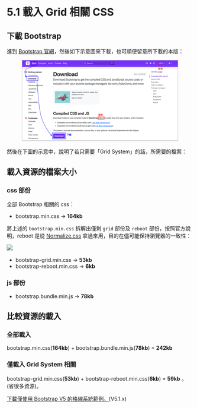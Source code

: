 # 5.1 載入 Grid 相關 CSS

## 下載 Bootstrap

進到 [Bootstrap 官網](https://getbootstrap.com/)，然後如下示意圖來下載，也可順便留意所下載的本版：

<figure><img src="../.gitbook/assets/bootstrap_download.png" alt=""><figcaption></figcaption></figure>

然後在下圖的示意中，說明了若只需要「Grid System」的話，所需要的檔案：







## 載入資源的檔案大小

### css 部份

全部 Bootstrap 相關的 css：

* bootstrap.min.css → **164kb**



將上述的 `bootstrap.min.css` 拆解出僅剩 `grid` 部份及 `reboot` 部份，按照官方說明，reboot 是從 [Normalize.css](https://necolas.github.io/normalize.css/) 拿過來用，目的在儘可能保持瀏覽器的一致性：

![](../.gitbook/assets/bootstrap5\_grid\_css.png)

* bootstrap-grid.min.css → **53kb**
* bootstrap-reboot.min.css → **6kb**



### js 部份

* bootstrap.bundle.min.js → **78kb**



## 比較資源的載入

###

### 全部載入

bootstrap.min.css(**164kb**) + bootstrap.bundle.min.js(**78kb**) = **242kb**

###

### 僅載入 Grid System 相關

bootstrap-grid.min.css(**53kb**) + bootstrap-reboot.min.css(**6kb**) = **59kb** 。(省很多資源)。





[下載僅使用 Bootstrap V5 的格線系統範例。](https://alldata.sgp1.digitaloceanspaces.com/sample/bootstrap\_grid\_v5\_1.zip)(V5.1.x)

